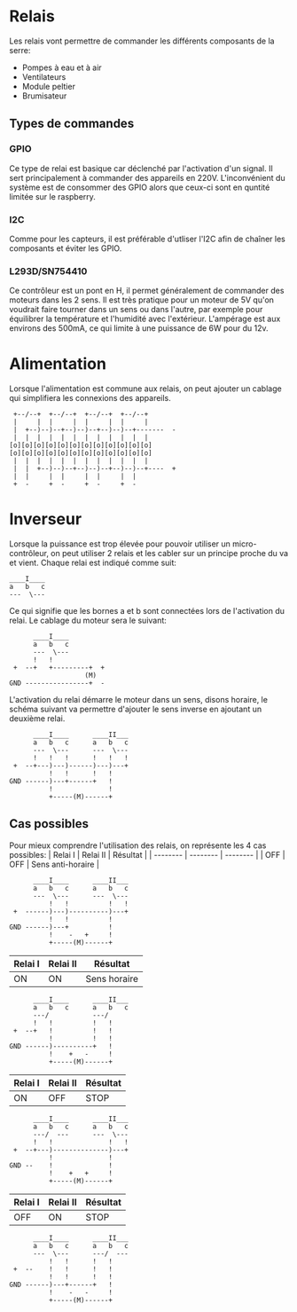 # Relais

Les relais vont permettre de commander les différents composants de la serre:
* Pompes à eau et à air
* Ventilateurs
* Module peltier
* Brumisateur

## Types de commandes

### GPIO

Ce type de relai est basique car déclenché par l'activation d'un signal. Il sert principalement à commander des appareils en 220V.
L'inconvénient du système est de consommer des GPIO alors que ceux-ci sont en quntité limitée sur le raspberry.

### I2C

Comme pour les capteurs, il est préférable d'utliser l'I2C afin de chaîner les composants et éviter les GPIO.

### L293D/SN754410

Ce contrôleur est un pont en H, il permet généralement de commander des moteurs dans les 2 sens. Il est très pratique pour un moteur de 5V qu'on voudrait faire tourner dans un sens ou dans l'autre, par exemple pour équilibrer la température et l'humidité avec l'extérieur.
L'ampérage est aux environs des 500mA, ce qui limite à une puissance de 6W pour du 12v.

# Alimentation 

Lorsque l'alimentation est commune aux relais, on peut ajouter un cablage qui simplifiera les connexions des appareils.
```
 +--/--+  +--/--+  +--/--+  +--/--+
 |     |  |     |  |     |  |     | 
 |  +--)--)--+--)--)--+--)--)--+-------  - 
 |  |  |  |  |  |  |  |  |  |  |  |
[o][o][o][o][o][o][o][o][o][o][o][o]
[o][o][o][o][o][o][o][o][o][o][o][o]
 |  |  |  |  |  |  |  |  |  |  |  |
 |  |  +--)--)--+--)--)--+--)--)--+----  + 
 |  |     |  |     |  |     |  |
 +  -     +  -     +  -     +  -
```


# Inverseur

Lorsque la puissance est trop élevée pour pouvoir utiliser un micro-contrôleur, on peut utiliser 2 relais et les cabler sur un principe proche du va et vient.
Chaque relai est indiqué comme suit:
```
____I____
a   b   c
---  \---
```
Ce qui signifie que les bornes a et b sont connectées lors de l'activation du relai. Le cablage du moteur sera le suivant:
```
      ____I____
      a   b   c
      ---  \---
      !   !   
 +  --+	  +---------+  +
                   (M)   
GND ----------------+  -
```
L'activation du relai démarre le moteur dans un sens, disons horaire, le schéma suivant va permettre d'ajouter le sens inverse en ajoutant un deuxième relai.
```
      ____I____      ____II___   
      a   b   c      a   b   c
      ---  \---      ---  \---
      !   !   !      !   !   !
 +  --+---)---)------)---)---+
          !   !      !   !
GND ------)---+------+   !
          !              !
          +-----(M)------+
```
## Cas possibles
Pour mieux comprendre l'utilisation des relais, on représente les 4 cas possibles:
| Relai I  | Relai II | Résultat            |
| -------- | -------- | --------            |
| OFF      | OFF      | Sens anti-horaire   |
```
      ____I____      ____II___   
      a   b   c      a   b   c
      ---  \---      ---  \---
          !   !          !   !
 +  ------)---)----------)---+
          !   !          !
GND ------)---+          !
          !    -   +     !
          +-----(M)------+
```
| Relai I  | Relai II | Résultat       |
| -------- | -------- | --------       |
| ON       | ON       | Sens horaire   |
```
      ____I____      ____II___   
      a   b   c      a   b   c
      ---/           ---/     
      !   !          !   !    
 +  --+   !          !   !    
          !          !   !
GND ------)----------+   !
          !    +   -     !
          +-----(M)------+
```
| Relai I  | Relai II | Résultat |
| -------- | -------- | -------- | 
| ON       | OFF      | STOP     |
```
      ____I____      ____II___   
      a   b   c      a   b   c
      ---/  ---      ---  \---
      !   !              !   !
 +  --+---)--------------)---+
          !              !
GND --    !              !
          !    +   +     !
          +-----(M)------+
```
| Relai I  | Relai II | Résultat |
| -------- | -------- | -------- |
| OFF      | ON       | STOP     |
```
      ____I____      ____II___   
      a   b   c      a   b   c
      ---  \---      ---/  ---
          !   !      !   !    
 +  --    !   !      !   !    
          !   !      !   !
GND ------)---+------+   !
          !    -   -     !
          +-----(M)------+
```